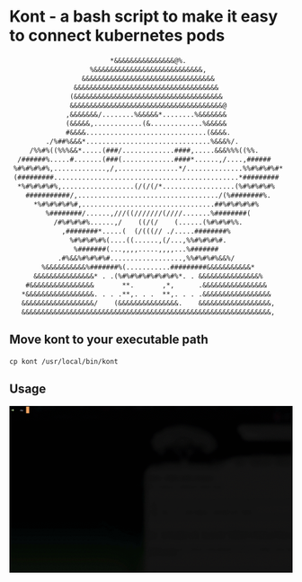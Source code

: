 # Kont - a bash script to make it easy to connect kubernetes pods

                                                                              
                             *&&&&&&&&&&&&&&&@%.                              
                        %&&&&&&&&&&&&&&&&&&&&&&&&&&&,                         
                      &&&&&&&&&&&&&&&&&&&&&&&&&&&&&&&&&                       
                    &&&&&&&&&&&&&&&&&&&&&&&&&&&&&&&&&&&&                      
                   (&&&&&&&&&&&&&&&&&&&&&&&&&&&&&&&&&&&&&                     
                   &&&&&&&&&&&&&&&&&&&&&&&&&&&&&&&&&&&&&&@                    
                  ,&&&&&&&/........%&&&&&*........%&&&&&&&                    
                  (&&&&&,............(&.............%&&&&&                    
                  #&&&&..............................(&&&&.                   
             ./%##%&&&*...............................%&&&%/.                 
         /%%#%((%%%&&*.....(###/.............####,.....&&&%%%((%%.            
      /######%.....#.......(###(.............####*......,/....,######         
     %#%#%#%#%,.............,/,...............*/..............%%#%#%#%#*      
     (#########..............................................*#########       
      *%#%#%#%#%,..................(/(/(/*..................(%#%#%#%#%        
        ###########/,.................................../(%########%.         
          *%#%#%#%#%#,.................................##%#%#%#%#%            
             %########/......,///((///////(////.......%########(              
               /#%#%#%#%......,/    ((/(/    (......(%#%#%#%%.                
                 ,########*.....(  (/(((// ./.....########%                   
                   %#%#%#%#%(....((......,(/...,%%#%#%#%#.                    
                    %#######(...,,,,.....,,,,...%#######                      
                .#%&&%#%#%#%#..................,%%#%#%#%&&%/                  
            %&&&&&&&&&&%#######%(...........#########&&&&&&&&&&&*             
          &&&&&&&&&&&&&&&* . .(%#%#%#%#%#%#%#%*. . &&&&&&&&&&&&&&&%           
        #&&&&&&&&&&&&&&&&       **.       ,*,      .&&&&&&&&&&&&&&&&          
       *&&&&&&&&&&&&&&&&&. . . .**,. . .  **,. . . .&&&&&&&&&&&&&&&&&         
       &&&&&&&&&&&&&&&&&&/    (&&&&&&&&&&&&&&&.    &&&&&&&&&&&&&&&&&&,        
       &&&&&&&&&&&&&&&&&&&&&&&&&&&&&&&&&&&&&&&&&&&&&&&&&&&&&&&&&&&&&&,      



## Move kont to your executable path

```console
cp kont /usr/local/bin/kont
```

## Usage

![Kont usage](usage.gif)
